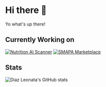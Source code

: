 # Hi there 👋
Yo what's up there!

## Currently Working on
[![Nutrition AI Scanner](https://svg.bookmark.style/api?url=https://github.com/diazleonata/nutritionaiscanner&mode=light&style=horizontal)](https://github.com/diazleonata/nutritionaiscanner)
[![SMAPA Marketplace](https://svg.bookmark.style/api?url=https://github.com/diazleonata/smapamart&mode=light&style=horizontal)](https://github.com/diazleonata/smapamart)

## Stats
![Diaz Leonata's GitHub stats](https://github-readme-stats.vercel.app/api?username=diazleonata&theme=gotham&show_icons=true&include_all_commits=true&hide_border=true)
<!--
**diazleonata/diazleonata** is a ✨ _special_ ✨ repository because its `README.md` (this file) appears on your GitHub profile.

Here are some ideas to get you started:

- 🔭 I’m currently working on ...
- 🌱 I’m currently learning ...
- 👯 I’m looking to collaborate on ...
- 🤔 I’m looking for help with ...
- 💬 Ask me about ...
- 📫 How to reach me: ...
- 😄 Pronouns: ...
- ⚡ Fun fact: ...
-->
